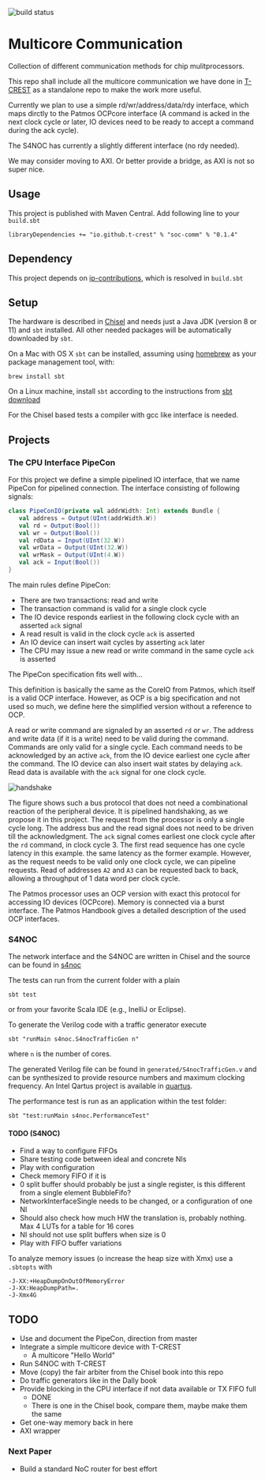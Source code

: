 ![build status](https://github.com/t-crest/soc-comm/actions/workflows/scala.yml/badge.svg)

# Multicore Communication

Collection of different communication methods for chip mulitprocessors.

This repo shall include all the multicore communication we have done in
[T-CREST](https://github.com/t-crest) as a standalone repo to make the
work more useful.

Currently we plan to use a simple rd/wr/address/data/rdy interface, which maps
dirctly to the Patmos OCPcore interface (A command is acked in the next
clock cycle or later, IO devices need to be ready to accept a command
during the ack cycle).

The S4NOC has currently a slightly different interface (no rdy needed).

We may consider moving to AXI. Or better provide a bridge, as AXI is not so super nice.

## Usage

This project is published with Maven Central. Add following line to your ```build.sbt```

```
libraryDependencies += "io.github.t-crest" % "soc-comm" % "0.1.4"
```
## Dependency

This project depends on [ip-contributions](https://github.com/freechipsproject/ip-contributions),
which is resolved in ```build.sbt``` 

## Setup

The hardware is described in [Chisel](https://chisel.eecs.berkeley.edu/)
and needs just a Java JDK (version 8 or 11) and `sbt` installed. All other needed packages
will be automatically downloaded by `sbt`.


On a Mac with OS X `sbt` can be installed, assuming using [homebrew](http://brew.sh/)
as your package management tool, with:
```
brew install sbt
```

On a Linux machine, install `sbt` according to the instructions from [sbt download](https://www.scala-sbt.org/download.html)

For the Chisel based tests a compiler with gcc like interface is needed.

## Projects

### The CPU Interface PipeCon

For this project we define a simple pipelined IO interface, that we
name PipeCon for pipelined connection.
The interface consisting of following signals:

```scala
class PipeConIO(private val addrWidth: Int) extends Bundle {
   val address = Output(UInt(addrWidth.W))
   val rd = Output(Bool())
   val wr = Output(Bool())
   val rdData = Input(UInt(32.W))
   val wrData = Output(UInt(32.W))
   val wrMask = Output(UInt(4.W))
   val ack = Input(Bool())
}
```

The main rules define PipeCon:

 * There are two transactions: read and write
 * The transaction command is valid for a single clock cycle
 * The IO device responds earliest in the following clock cycle with an asserted `ack` signal
 * A read result is valid in the clock cycle `ack` is asserted
 * An IO device can insert wait cycles by asserting `ack` later
 * The CPU may issue a new read or write command in the same cycle `ack` is asserted

The PipeCon specification fits well with...

This definition is basically the same as the CoreIO from Patmos,
which itself is a valid OCP interface. However, as OCP is a big specification
and not used so much, we define here the simplified version without
a reference to OCP.



A read or write command are signaled by an asserted ```rd``` or ```wr```.
The address and write data (if it is a write) need to be valid during
the command. Commands are only valid for a single cycle.
Each command needs to be acknowledged by an active ```ack```,
from the IO device earliest one cycle after the command.
The IO device can also insert wait
states by delaying ```ack```. Read data is available with the ```ack```
signal for one clock cycle.

![handshake](handshake.svg)

The figure shows such a bus protocol that does not need
a combinational reaction of the peripheral device.
It is pipelined handshaking, as we propose it in this project.
The request from the processor  is only a single cycle long.
The address bus and the read signal does not need to be driven
till the acknowledgment. The ```ack``` signal comes earliest
one clock cycle after the ```rd``` command, in clock cycle 3.
The first read sequence has one cycle latency in this example.
the same latency as the former example.
However, as the request needs to be valid only one clock cycle,
we can pipeline requests.
Read of addresses ```A2``` and ```A3``` can be requested back to back,
allowing a throughput of 1 data word per clock cycle.

The Patmos processor uses an OCP version with exact this
protocol for accessing IO devices (OCPcore). Memory is connected via a burst interface.
The Patmos Handbook gives a detailed description of the
used OCP interfaces.

### S4NOC

The network interface and the S4NOC are written in Chisel and the
source can be found in [s4noc](src/main/scala/s4noc)

The tests can run from the current folder with a plain

```
sbt test
```


or from your favorite Scala IDE (e.g., InelliJ or Eclipse).

To generate the Verilog code with a traffic generator execute

```
sbt "runMain s4noc.S4nocTrafficGen n"
```

where `n` is the number of cores.

The generated Verilog file can be found in ```generated/S4nocTrafficGen.v```
and can be synthesized to provide resource numbers and maximum
clocking frequency. An Intel Qartus project is available in [quartus](quartus).

The performance test is run as an application within the test folder:

```
sbt "test:runMain s4noc.PerformanceTest"
```

#### TODO (S4NOC)

 * Find a way to configure FIFOs
 * Share testing code between ideal and concrete NIs
 * Play with configuration
 * Check memory FIFO if it is 
 * 0 split buffer should probably be just a single register, is this different from a single element BubbleFifo?
  * NetworkInterfaceSingle needs to be changed, or a configuration of one NI
  * Should also check how much HW the translation is, probably nothing. Max 4 LUTs for a table for 16 cores
  * NI should not use split buffers when size is 0
 * Play with FIFO buffer variations

To analyze memory issues (o increase the heap size with Xmx) use a ```.sbtopts``` with
```
-J-XX:+HeapDumpOnOutOfMemoryError
-J-XX:HeapDumpPath=.
-J-Xmx4G
```

## TODO

 * Use and document the PipeCon, direction from master
 * Integrate a simple multicore device with T-CREST
   * A multicore "Hello World"
 * Run S4NOC with T-CREST
 * Move (copy) the fair arbiter from the Chisel book into this repo
 * Do traffic generators like in the Dally book
 * Provide blocking in the CPU interface if not data available or TX FIFO full
   * DONE 
   * There is one in the Chisel book, compare them, maybe make them the same
 * Get one-way memory back in here
 * AXI wrapper

### Next Paper

 * Build a standard NoC router for best effort
